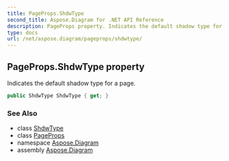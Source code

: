 ```yaml
---
title: PageProps.ShdwType
second_title: Aspose.Diagram for .NET API Reference
description: PageProps property. Indicates the default shadow type for a page
type: docs
url: /net/aspose.diagram/pageprops/shdwtype/
---
```

## PageProps.ShdwType property

Indicates the default shadow type for a page.

```csharp
public ShdwType ShdwType { get; }
```

### See Also

* class [ShdwType](../../shdwtype/)
* class [PageProps](../)
* namespace [Aspose.Diagram](../../pageprops/)
* assembly [Aspose.Diagram](../../../)


